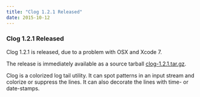 ```yaml
---
title: "Clog 1.2.1 Released"
date: 2015-10-12
---
```


### Clog 1.2.1 Released 

Clog 1.2.1 is released, due to a problem with OSX and Xcode 7.

The release is immediately available as a source tarball
[clog-1.2.1.tar.gz](https://github.com/GothenburgBitFactory/clog/releases/download/v1.2.1/clog-1.2.1.tar.gz).

Clog is a colorized log tail utility.
It can spot patterns in an input stream and colorize or suppress the lines.
It can also decorate the lines with time- or date-stamps.
